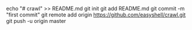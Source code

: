 echo "# crawl" >> README.md
git init
git add README.md
git commit -m "first commit"
git remote add origin https://github.com/easyshell/crawl.git
git push -u origin master
